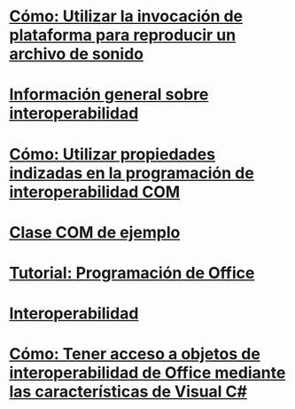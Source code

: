 # [Cómo: Utilizar la invocación de plataforma para reproducir un archivo de sonido](how-to-use-platform-invoke-to-play-a-wave-file.md)
# [Información general sobre interoperabilidad](interoperability-overview.md)
# [Cómo: Utilizar propiedades indizadas en la programación de interoperabilidad COM](how-to-use-indexed-properties-in-com-interop-rogramming.md)
# [Clase COM de ejemplo](example-com-class.md)
# [Tutorial: Programación de Office](walkthrough-office-programming.md)
# [Interoperabilidad](interoperability.md)
# [Cómo: Tener acceso a objetos de interoperabilidad de Office mediante las características de Visual C#](how-to-access-office-onterop-objects.md)
